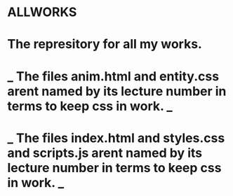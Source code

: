 # ALLWORKS
# The represitory for all my works.
# _ The files anim.html and entity.css arent named by its lecture number in terms to keep css in work. _
# _ The files index.html and styles.css and scripts.js arent named by its lecture number in terms to keep css in work. _
